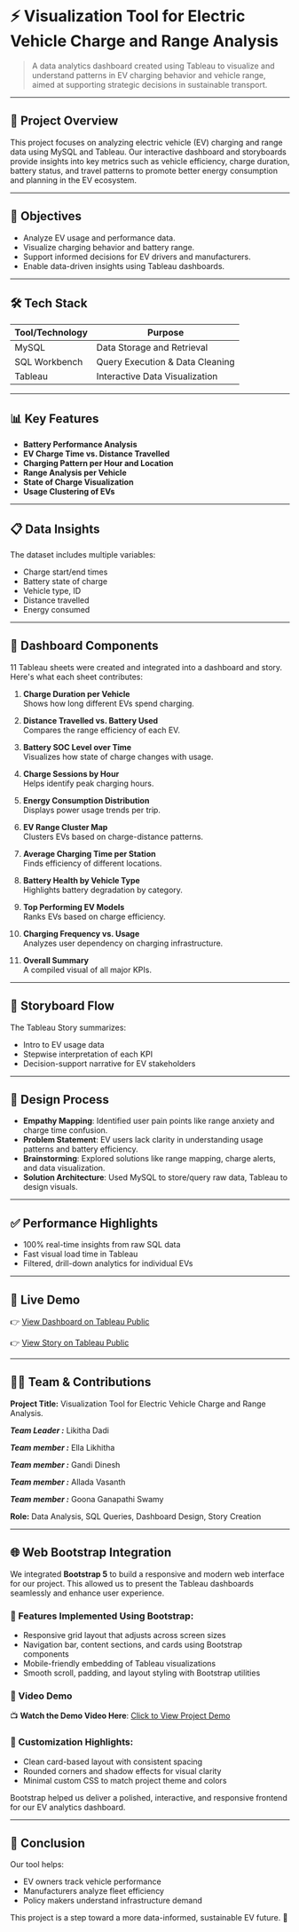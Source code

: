# ⚡ Visualization Tool for Electric Vehicle Charge and Range Analysis

> A data analytics dashboard created using Tableau to visualize and understand patterns in EV charging behavior and vehicle range, aimed at supporting strategic decisions in sustainable transport.

---

## 📁 Project Overview

This project focuses on analyzing electric vehicle (EV) charging and range data using MySQL and Tableau. Our interactive dashboard and storyboards provide insights into key metrics such as vehicle efficiency, charge duration, battery status, and travel patterns to promote better energy consumption and planning in the EV ecosystem.

---

## 🎯 Objectives

- Analyze EV usage and performance data.
- Visualize charging behavior and battery range.
- Support informed decisions for EV drivers and manufacturers.
- Enable data-driven insights using Tableau dashboards.

---

## 🛠️ Tech Stack

| Tool/Technology | Purpose                         |
|-----------------|---------------------------------|
| MySQL           | Data Storage and Retrieval      |
| SQL Workbench   | Query Execution & Data Cleaning |
| Tableau         | Interactive Data Visualization  |

---

## 📊 Key Features

- **Battery Performance Analysis**
- **EV Charge Time vs. Distance Travelled**
- **Charging Pattern per Hour and Location**
- **Range Analysis per Vehicle**
- **State of Charge Visualization**
- **Usage Clustering of EVs**

---

## 📋 Data Insights

The dataset includes multiple variables:
- Charge start/end times
- Battery state of charge
- Vehicle type, ID
- Distance travelled
- Energy consumed

---

## 📌 Dashboard Components

11 Tableau sheets were created and integrated into a dashboard and story. Here's what each sheet contributes:

1. **Charge Duration per Vehicle**  
   Shows how long different EVs spend charging.

2. **Distance Travelled vs. Battery Used**  
   Compares the range efficiency of each EV.

3. **Battery SOC Level over Time**  
   Visualizes how state of charge changes with usage.

4. **Charge Sessions by Hour**  
   Helps identify peak charging hours.

5. **Energy Consumption Distribution**  
   Displays power usage trends per trip.

6. **EV Range Cluster Map**  
   Clusters EVs based on charge-distance patterns.

7. **Average Charging Time per Station**  
   Finds efficiency of different locations.

8. **Battery Health by Vehicle Type**  
   Highlights battery degradation by category.

9. **Top Performing EV Models**  
   Ranks EVs based on charge efficiency.

10. **Charging Frequency vs. Usage**  
    Analyzes user dependency on charging infrastructure.

11. **Overall Summary**  
    A compiled visual of all major KPIs.

---

## 📖 Storyboard Flow

The Tableau Story summarizes:
- Intro to EV usage data
- Stepwise interpretation of each KPI
- Decision-support narrative for EV stakeholders

---

## 🧠 Design Process

- **Empathy Mapping**: Identified user pain points like range anxiety and charge time confusion.
- **Problem Statement**: EV users lack clarity in understanding usage patterns and battery efficiency.
- **Brainstorming**: Explored solutions like range mapping, charge alerts, and data visualization.
- **Solution Architecture**: Used MySQL to store/query raw data, Tableau to design visuals.

---

## ✅ Performance Highlights

- 100% real-time insights from raw SQL data
- Fast visual load time in Tableau
- Filtered, drill-down analytics for individual EVs

---

## 🔗 Live Demo

👉 [View Dashboard on Tableau Public](https://public.tableau.com/views/datatableau_17511217702530/Dashboard1)

👉 [View Story on Tableau Public](https://public.tableau.com/app/profile/likhitha.ella/viz/EVCARS_1751128675070/StoryofElectriccarsinIndia)

---

## 👩‍💻 Team & Contributions

**Project Title:** Visualization Tool for Electric Vehicle Charge and Range Analysis.  

***Team Leader :*** Likitha Dadi

***Team member :*** Ella Likhitha

***Team member :*** Gandi Dinesh

***Team member :*** Allada Vasanth

***Team member :*** Goona Ganapathi Swamy

**Role:** Data Analysis, SQL Queries, Dashboard Design, Story Creation


---

## 🌐 Web Bootstrap Integration

We integrated **Bootstrap 5** to build a responsive and modern web interface for our project. This allowed us to present the Tableau dashboards seamlessly and enhance user experience.

### 🔧 Features Implemented Using Bootstrap:
- Responsive grid layout that adjusts across screen sizes
- Navigation bar, content sections, and cards using Bootstrap components
- Mobile-friendly embedding of Tableau visualizations
- Smooth scroll, padding, and layout styling with Bootstrap utilities

### 🎥 Video Demo

📺 **Watch the Demo Video Here**: [Click to View Project Demo](https://www.youtube.com/watch?v=YOUR_VIDEO_LINK](https://drive.google.com/file/d/1vucdayr9EoDq4apSsSLE3-PO1d5wxZUG/view?usp=drivesdk))


### 🎨 Customization Highlights:
- Clean card-based layout with consistent spacing
- Rounded corners and shadow effects for visual clarity
- Minimal custom CSS to match project theme and colors

Bootstrap helped us deliver a polished, interactive, and responsive frontend for our EV analytics dashboard.

---

## 📌 Conclusion

Our tool helps:
- EV owners track vehicle performance
- Manufacturers analyze fleet efficiency
- Policy makers understand infrastructure demand

This project is a step toward a more data-informed, sustainable EV future. 🌱
